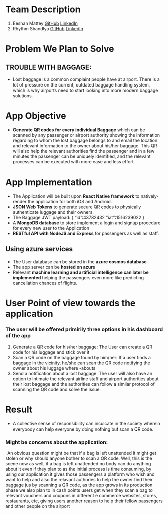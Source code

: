 # Team Description
 1. Eeshan Mattey [GitHub](https://github.com/Eeshan8503) [LinkedIn](https://linkedin.com/in/eeshan-mattey-1676741b7)
 2. Rhythm Shandlya [GitHub](https://github.com/rhythmshandlya) [LinkedIn](https://linkedin.com/in/rhythm-shandlya-a1a949201)

# Problem We Plan to Solve
## TROUBLE WITH BAGGAGE:
- Lost baggage is a common complaint people have at airport. There is a lot of pressure on the current, outdated baggage handling system, which is why airports need to start looking into more modern baggage solutions.
# App Objective
- **Generate QR codes for every individual Baggage** which can be scanned by any passenger or airport authority showing the information regarding to whom the lost baggage belongs to and email the location and relevant information to the owner about his/her baggage. This QR will also help the relevant authorities find the passenger and in a few minutes the passenger can be uniquely identified, and the relevant processes can be executed with more ease and less effort
# App Implementation
- The Application will be built upon **React Native framework** to natively-render the application for both iOS and Android.
- **JSON Web Tokens** to generate secure QR codes to physically authenticate luggage and their owners.
-  The Baggage JWT payload:
{
  “id”:43782432
   "iat":1516239022
}
- A **MongoDB database** to store implement a login and signup procedure for every new user to the Application
- **RESTful API with NodeJS and Express** for passengers as well as staff.
## Using azure services
- The User database can be stored in the **azure cosmos database**
- The app server can be **hosted on azure**
- Relevant **machine learning and artificial intelligence can later be implemented** helping the passengers even more like predicting cancellation chances of flights.

# User Point of view towards the application
### The user will be offered primirily three options in his dashboard of the app
			
1. Generate a QR code for his/her baggage: The User can create a QR code for his luggage and stick over it
2. Scan a QR code on the baggage found by him/her: If a user finds a baggage in the vicinity, he/she can scan the QR code notifying the owner about his luggage where -abouts
3. Send a notification about a lost baggage: The user will also have an option to intimate the relevant airline staff and airport authorities about their lost baggage and the authorities can follow a similar protocol of scanning the QR code and solve the issue
# Result
-	A collective sense of responsibility can inculcate in the society wherein everybody can help everyone by doing nothing but scan a QR code.
### Might be concerns about the application:
-An obvious question might be that if a bag is left unattended it might get stolen or why should anyone bother to scan a QR code. Well, this is the scene now as well, if a bag is left unattended no body can do anything about it even if they plan to as the initial process is time consuming, by using our application it gives those passengers  a platform who wish and want to help and also the relavant authories to help the owner find their baggage jus by scanning a QR code, as the app grows in its production phase we also plan to in cash points users get when they scan a bag to relevant vouchers and coupons in different e commerce websites, stores, restaurants, etc, giving users another reason to help their fellow passengers and other people on the airport
